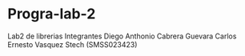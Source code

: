 # Progra-lab-2
Lab2 de librerias
Integrantes
Diego Anthonio Cabrera Guevara
Carlos Ernesto Vasquez Stech (SMSS023423)
